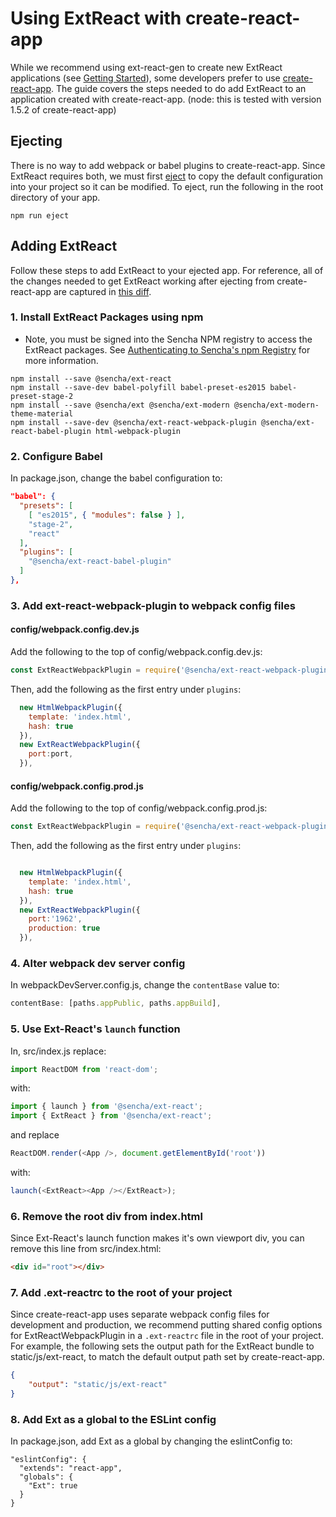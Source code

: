 # Using ExtReact with create-react-app

While we recommend using ext-react-gen to create new ExtReact applications (see [Getting Started](getting_started.html#getting_started_-_creating_a_new_application)), some developers prefer to use [create-react-app](https://github.com/facebookincubator/create-react-app).  The guide covers the steps needed to do add ExtReact to an application created with create-react-app. (node: this is tested with version 1.5.2 of create-react-app)

## Ejecting

There is no way to add webpack or babel plugins to create-react-app.  Since ExtReact requires both, we must first [eject](https://github.com/facebookincubator/create-react-app#converting-to-a-custom-setup) to copy the default configuration into your project so it can be modified.  To eject, run the following in the root directory of your app.

```
npm run eject
```

## Adding ExtReact

Follow these steps to add ExtReact to your ejected app.  For reference, all of the changes needed to get ExtReact working after ejecting from create-react-app are captured in [this diff](https://github.com/sencha/ext-react-cra-eject/compare/after-eject...with-ext-react).

### 1. Install ExtReact Packages using npm

* Note, you must be signed into the Sencha NPM registry to access the ExtReact packages. See [Authenticating to Sencha's npm Registry](getting_started.html#getting_started_-_authenticating_to_sencha_s_npm_registry) for more information.

```
npm install --save @sencha/ext-react
npm install --save-dev babel-polyfill babel-preset-es2015 babel-preset-stage-2
npm install --save @sencha/ext @sencha/ext-modern @sencha/ext-modern-theme-material
npm install --save-dev @sencha/ext-react-webpack-plugin @sencha/ext-react-babel-plugin html-webpack-plugin
```

### 2. Configure Babel

In package.json, change the babel configuration to:

```json
"babel": {
  "presets": [
    [ "es2015", { "modules": false } ],
    "stage-2",
    "react"
  ],
  "plugins": [
    "@sencha/ext-react-babel-plugin"
  ]
},
```

### 3. Add ext-react-webpack-plugin to webpack config files

#### config/webpack.config.dev.js

Add the following to the top of config/webpack.config.dev.js:

```JavaScript
const ExtReactWebpackPlugin = require('@sencha/ext-react-webpack-plugin');
``` 

Then, add the following as the first entry under `plugins`:

```JavaScript
  new HtmlWebpackPlugin({
    template: 'index.html',
    hash: true
  }), 
  new ExtReactWebpackPlugin({
    port:port,
  }),
```

#### config/webpack.config.prod.js

Add the following to the top of config/webpack.config.prod.js:

```JavaScript
const ExtReactWebpackPlugin = require('@sencha/ext-react-webpack-plugin');
``` 

Then, add the following as the first entry under `plugins`:

```JavaScript

  new HtmlWebpackPlugin({
    template: 'index.html',
    hash: true
  }), 
  new ExtReactWebpackPlugin({
    port:'1962',
    production: true
  }),

```

### 4. Alter webpack dev server config

In webpackDevServer.config.js, change the `contentBase` value to:

```JavaScript
contentBase: [paths.appPublic, paths.appBuild],
```

### 5. Use Ext-React's `launch` function

In, src/index.js replace:

```JavaScript
import ReactDOM from 'react-dom';
```

with:

```JavaScript
import { launch } from '@sencha/ext-react';
import { ExtReact } from '@sencha/ext-react';
```

and replace

```JavaScript
ReactDOM.render(<App />, document.getElementById('root'))
```

with:

```JavaScript
launch(<ExtReact><App /></ExtReact>);
```

### 6. Remove the root div from index.html

Since Ext-React's launch function makes it's own viewport div, you can remove this line from src/index.html:

```HTML
<div id="root"></div>
```

### 7. Add .ext-reactrc to the root of your project

Since create-react-app uses separate webpack config files for development and production, we recommend putting
shared config options for ExtReactWebpackPlugin in a `.ext-reactrc` file in the root of your project.  For example, the following sets the output path for the ExtReact bundle to static/js/ext-react, to match the default output path set by create-react-app.

```json
{
    "output": "static/js/ext-react"
}
```

### 8. Add Ext as a global to the ESLint config

In package.json, add Ext as a global by changing the eslintConfig to:

```
"eslintConfig": {
  "extends": "react-app",
  "globals": {
    "Ext": true
  }
}
```

